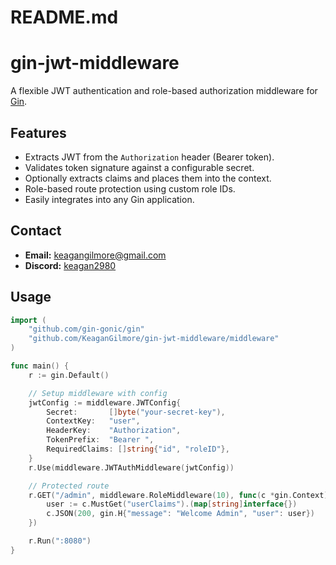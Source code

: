 # README.md

# gin-jwt-middleware

A flexible JWT authentication and role-based authorization middleware for [Gin](https://github.com/gin-gonic/gin).

## Features

- Extracts JWT from the `Authorization` header (Bearer token).
- Validates token signature against a configurable secret.
- Optionally extracts claims and places them into the context.
- Role-based route protection using custom role IDs.
- Easily integrates into any Gin application.


## Contact

- **Email:** [keagangilmore@gmail.com](mailto:keagangilmore@gmail.com)
- **Discord:** [keagan2980](https://discord.com/users/keagan2980)

## Usage

```go
import (
    "github.com/gin-gonic/gin"
    "github.com/KeaganGilmore/gin-jwt-middleware/middleware"
)

func main() {
    r := gin.Default()

    // Setup middleware with config
    jwtConfig := middleware.JWTConfig{
        Secret:       []byte("your-secret-key"),
        ContextKey:   "user",
        HeaderKey:    "Authorization",
        TokenPrefix:  "Bearer ",
        RequiredClaims: []string{"id", "roleID"},
    }
    r.Use(middleware.JWTAuthMiddleware(jwtConfig))

    // Protected route
    r.GET("/admin", middleware.RoleMiddleware(10), func(c *gin.Context) {
        user := c.MustGet("userClaims").(map[string]interface{})
        c.JSON(200, gin.H{"message": "Welcome Admin", "user": user})
    })

    r.Run(":8080")
}

